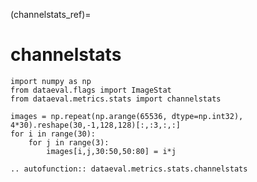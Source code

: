 (channelstats_ref)=
# channelstats

```{testsetup}
import numpy as np
from dataeval.flags import ImageStat
from dataeval.metrics.stats import channelstats

images = np.repeat(np.arange(65536, dtype=np.int32), 4*30).reshape(30,-1,128,128)[:,:3,:,:]
for i in range(30):
    for j in range(3):
        images[i,j,30:50,50:80] = i*j
```

```{eval-rst}
.. autofunction:: dataeval.metrics.stats.channelstats
```